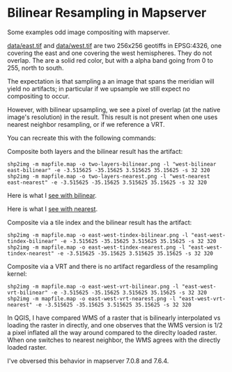 # Bilinear Resampling in Mapserver

Some examples odd image compositing with mapserver.

[data/east.tif](data/east.tif) and [data/west.tif](data/west.tif) are two 256x256 geotiffs in EPSG:4326, one covering the east and one covering the west hemispheres.  They do not overlap.  The are a solid red color, but with a alpha band going from 0 to 255, north to south.  

The expectation is that sampling a an image that spans the meridian will yield no artifacts; in particular if we upsample we still expect no compositing to occur.  

However, with bilinear upsampling, we see a pixel of overlap (at the native image's resolution) in the result.  This result is not present when one uses nearest neighbor resampling, or if we reference a VRT.  

You can recreate this with the following commands:

Composite both layers and the bilinear result has the artifact:
```
shp2img -m mapfile.map -o two-layers-bilinear.png -l "west-bilinear east-bilinear" -e -3.515625 -35.15625 3.515625 35.15625 -s 32 320
shp2img -m mapfile.map -o two-layers-nearest.png -l "west-nearest east-nearest" -e -3.515625 -35.15625 3.515625 35.15625 -s 32 320
```

Here is what I [see with bilinear](example/bilinear.png).

Here is what I [see with nearest](example/nearest.png).

Composite via a tile index and the bilinear result has the artifact:
```
shp2img -m mapfile.map -o east-west-tindex-bilinear.png -l "east-west-tindex-bilinear" -e -3.515625 -35.15625 3.515625 35.15625 -s 32 320
shp2img -m mapfile.map -o east-west-tindex-nearest.png -l "east-west-tindex-nearest" -e -3.515625 -35.15625 3.515625 35.15625 -s 32 320
```

Composite via a VRT and there is no artifact regardless of the resampling kernel:
```
shp2img -m mapfile.map -o east-west-vrt-bilinear.png -l "east-west-vrt-bilinear" -e -3.515625 -35.15625 3.515625 35.15625 -s 32 320
shp2img -m mapfile.map -o east-west-vrt-nearest.png -l "east-west-vrt-nearest" -e -3.515625 -35.15625 3.515625 35.15625 -s 32 320
```

In QGIS, I have compared WMS of a raster that is bilinearly interpolated vs loading the raster in directly, and one observes that the WMS version is 1/2 a pixel inflated all the way around compared to the direclty loaded raster.  When one switches to nearest neighbor, the WMS agrees with the directly loaded raster.

I've obversed this behavior in mapserver 7.0.8 and 7.6.4.  
